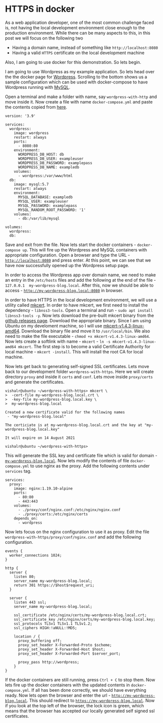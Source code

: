 # HTTPS in docker 

As a web application developer, one of the most common challenge faced is, not having the local development environment close enough to the production environment. While there can be many aspects to this, in this post we will focus on the following two

- Having a domain name, instead of something like `http://localhost:8080`
- Having a valid `HTTPS` certificate on the local development machine

Also, I am going to use docker for this demonstration. So lets begin.

I am going to use Wordpress as my example application. So lets head over the the docker page for [Wordpress](https://hub.docker.com/_/wordpress). Scrolling to the bottom shows us a sample configuration which can be used with docker-compose to have Wordpress running with [MySQL](https://hub.docker.com/_/mysql).

Open a terminal and make a folder with name, say `wordpress-with-http` and move inside it. Now create a file with name `docker-compose.yml` and paste the contents copied from [here](https://hub.docker.com/_/wordpress). 

```
version: '3.9'

services:
  wordpress:
    image: wordpress
    restart: always
    ports:
      - 8080:80
    environment:
      WORDPRESS_DB_HOST: db
      WORDPRESS_DB_USER: exampleuser
      WORDPRESS_DB_PASSWORD: examplepass
      WORDPRESS_DB_NAME: exampledb
    volumes:
      - wordpress:/var/www/html
  db:
    image: mysql:5.7
    restart: always
    environment:
      MYSQL_DATABASE: exampledb
      MYSQL_USER: exampleuser
      MYSQL_PASSWORD: examplepass
      MYSQL_RANDOM_ROOT_PASSWORD: '1'
    volumes:
      - db:/var/lib/mysql

volumes:
  wordpress:
  db:
```

Save and exit from the file. Now lets start the docker containers - `docker-compose up`. This will fire up the Wordpress and MySQL containers with appropriate configuration. Open a browser and type the URL - [`http://localhost:8080`](http://localhost:8080) and press enter. At this point, we can see that we have now successfully opened up the Wordpress setup page.

In order to access the Wordpress app over domain name, we need to make an entry in the `/etc/hosts` files and add the following at the end of the file - `127.0.0.1  my-wordpress-blog.local`. After this, now we should be able to access - [`http://my-wordpress-blog.local:8080`](http://my-wordpress-blog.local:8080) in browser.

In order to have HTTPS in the local development environment, we will use a utility called [mkcert](https://github.com/FiloSottile/mkcert). In order to have mkcert, we first need to install the dependency - `libnss3-tools`. Open a terminal and run - `sudo apt install libnss3-tools -y`. Now lets download the pre-built mkcert binary from the [github releases page](https://github.com/FiloSottile/mkcert/releases). Download the appropriate binary. Since I am using Ubuntu on my develoment machine, so I will use [mkcert-v1.4.3-linux-amd64](https://github.com/FiloSottile/mkcert/releases/download/v1.4.3/mkcert-v1.4.3-linux-amd64). Download the binary file and move it to `/usr/local/bin`. We also need to make the file executable - `chmod +x mkcert-v1.4.3-linux-amd64`. Now lets create a softlink with name - `mkcert` - `ln -s mkcert-v1.4.3-linux-amd64 mkcert`. The first step is to become a valid Certificate Authority for local machine - `mkcert -install`. This will install the root CA for local machine.

Now lets get back to generating self-signed SSL certificates. Lets move back to our development folder `wordpress-with-https`. Here we will create directory `proxy` and inside it `certs` and `conf`. Lets move inside `proxy/certs` and generate the certificates.

```
vishalr@ubuntu ~/wordpress-with-https> mkcert \
>  -cert-file my-wordpress-blog.local.crt \
>  -key-file my-wordpress-blog.local.key \
>  my-wordpress-blog.local

Created a new certificate valid for the following names
 - "my-wordpress-blog.local"

The certiciate is at my-wordpress-blog.local.crt and the key at "my-wordpress-blog.local.key"

It will expire on 14 August 2021

vishalr@ubuntu ~/wordpress-with-https>
```

This will generate the SSL key and certificate file which is valid for domain - [`my-wordpress-blog.local`](http://my-wordpress-blog.local). Now lets modify the contents of file `docker-compose.yml` to use nginx as the proxy. Add the following contents under `services` tag.

```
services:
  proxy:
    image: nginx:1.19.10-alpine
    ports:
      - 80:80
      - 443:443
    volumes:
      - ./proxy/conf/nginx.conf:/etc/nginx/nginx.conf
      - ./proxy/certs:/etc/nginx/certs
    depends_on:
      - wordpress
```

Now lets focus on the nginx configuration to use it as proxy. Edit the file `wordpress-with-https/proxy/conf/nginx.conf` and add the following configuration.

```
events {
  worker_connections 1024;
}

http {
  server {
    listen 80;
    server_name my-wordpress-blog.local;
    return 301 https://$host$request_uri;
  }

  server {
    listen 443 ssl;
    server_name my-wordpress-blog.local;

    ssl_certificate /etc/nginx/certs/my-wordpress-blog.local.crt;
    ssl_certificate_key /etc/nginx/certs/my-wordpress-blog.local.key;
    ssl_protocols TLSv1 TLSv1.1 TLSv1.2;
    ssl_ciphers HIGH:!aNULL:!MD5;

    location / {
      proxy_buffering off;
      proxy_set_header X-Forwarded-Proto $scheme;
      proxy_set_header X-Forwarded-Host $host;
      proxy_set_header X-Forwarded-Port $server_port;

      proxy_pass http://wordpress;
    }
}
```

If the docker containers are still running, press `Ctrl + C` to stop them. Now lets fire up the docker containers with the updated contents in `docker-compose.yml`. If all has been done correctly, we should have everything ready. Now lets open the browser and enter the url - [`http://my-wordpress-blog.local`](http://my-wordpress-blog.local). This should redirect to [`https://my-wordpress-blog.local`](https://my-wordpress-blog.local). Now if you look at the top left of the browser, the lock icon is green, which means that the browser has accepted our locally generated self signed ssl certificates.
